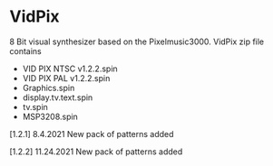 # VidPix
8 Bit visual synthesizer based on the Pixelmusic3000.
VidPix zip file contains
  - VID PIX NTSC v1.2.2.spin
  - VID PIX PAL v1.2.2.spin
  - Graphics.spin
  - display.tv.text.spin
  - tv.spin
  - MSP3208.spin

[1.2.1] 8.4.2021 
  New pack of patterns added
  
[1.2.2] 11.24.2021 
  New pack of patterns added

